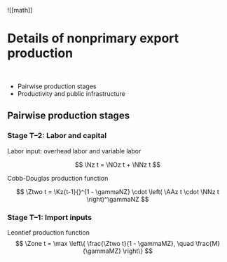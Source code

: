 ![[math]]

# Details of nonprimary export production

<br/>

* Pairwise production stages
* Productivity and public infrastructure


## Pairwise production stages


### Stage T–2: Labor and capital

Labor input: overhead labor and variable labor

$$
\Nz t = \NOz t + \NNz t
$$

Cobb-Douglas production function

$$
\Ztwo t = \Kz{t-1}{}^{1 - \gammaNZ} \cdot \left( \AAz t \cdot \NNz t \right)^\gammaNZ
$$


### Stage T–1: Import inputs

Leontief production function
$$
\Zone t = \max \left\{ \frac{\Ztwo t}{1 - \gammaMZ}, \quad \frac{M}{\gammaMZ} \right\}
$$
